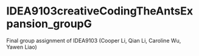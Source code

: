 # IDEA9103creativeCodingTheAntsExpansion_groupG
Final group assignment of IDEA9103 (Cooper Li, Qian Li, Caroline Wu, Yawen Liao)
